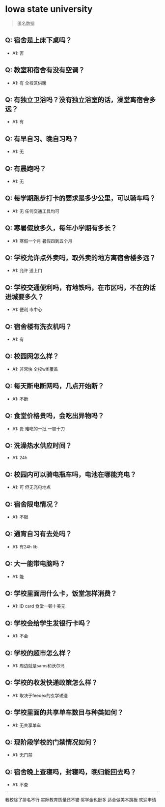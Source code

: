 # Iowa state university
> 匿名数据
## Q: 宿舍是上床下桌吗？
- A1: 否
## Q: 教室和宿舍有没有空调？
- A1: 有 全校区供暖
## Q: 有独立卫浴吗？没有独立浴室的话，澡堂离宿舍多远？
- A1: 有
## Q: 有早自习、晚自习吗？
- A1: 无
## Q: 有晨跑吗？
- A1: 无
## Q: 每学期跑步打卡的要求是多少公里，可以骑车吗？
- A1: 无 任何交通工具均可
## Q: 寒暑假放多久，每年小学期有多长？
- A1: 寒假一个月 暑假四到五个月
## Q: 学校允许点外卖吗，取外卖的地方离宿舍楼多远？
- A1: 允许 送上门
## Q: 学校交通便利吗，有地铁吗，在市区吗，不在的话进城要多久？
- A1: 便利 市中心
## Q: 宿舍楼有洗衣机吗？
- A1: 有
## Q: 校园网怎么样？
- A1: 非常快 全校wifi覆盖
## Q: 每天断电断网吗，几点开始断？
- A1: 不断
## Q: 食堂价格贵吗，会吃出异物吗？
- A1: 贵 难吃的一批 一顿十刀
## Q: 洗澡热水供应时间？
- A1: 24h
## Q: 校园内可以骑电瓶车吗，电池在哪能充电？
- A1: 可 但无充电地点
## Q: 宿舍限电情况？
- A1: 不限
## Q: 通宵自习有去处吗？
- A1: 有24h lib
## Q: 大一能带电脑吗？
- A1: 能
## Q: 学校里面用什么卡，饭堂怎样消费？
- A1: ID card 食堂一顿十美元
## Q: 学校会给学生发银行卡吗？
- A1: 不会
## Q: 学校的超市怎么样？
- A1: 周边就是sams和沃尔玛
## Q: 学校的收发快递政策怎么样？
- A1: 取决于feedex的玄学递送
## Q: 学校里面的共享单车数目与种类如何？
- A1: 无共享单车
## Q: 现阶段学校的门禁情况如何？
- A1: 无门禁
## Q: 宿舍晚上查寝吗，封寝吗，晚归能回去吗？
- A1: 不查
***
我校除了排名不行 实际教育质量还不错 奖学金也挺多 适合做美本跳板 欢迎申请